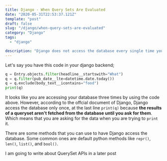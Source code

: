 ```yaml
---
title: Django - When Query Sets Are Evaluated
date: "2020-05-31T22:53:37.121Z"
template: "post"
draft: false
slug: "/django/when-query-sets-are-evaluated"
category: "Django"
tags:
  - "django"

description: "Django does not access the database every single time you make a query"
---
```


Let's say you have this code in your django backend;

```python
q = Entry.objects.filter(headline__startswith="What")
q = q.filter(pub_date__lte=datetime.date.today())
q = q.exclude(body_text__icontains="food")
print(q)
```

It looks like you are accessing your database three times by using the code above. However, according to the offcial document of Django, Django access the database only once, at the last line `print(q)` because **the results of a queryset aren't fetched from the database until you **ask** for them**. Which means that you are asking for the data when you are trying to `print` it.

There are some methods that you can use to have Django access the database. Some common ones are default python methods like `repr()`, `len()`, `list()`, and `bool()`.

I am going to write about QuerySet APIs in a later post
